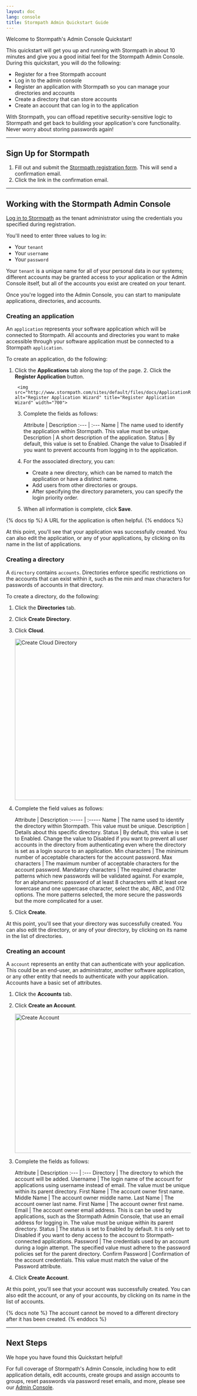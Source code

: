 ```yaml
---
layout: doc
lang: console
title: Stormpath Admin Quickstart Guide
---
```


Welcome to Stormpath's Admin Console Quickstart!

This quickstart will get you up and running with Stormpath in about 10 minutes and give you a good initial feel for the Stormpath Admin Console.  During this quickstart, you will do the following:

* Register for a free Stormpath account
* Log in to the admin console
* Register an application with Stormpath so you can manage your directories and accounts
* Create a directory that can store accounts
* Create an account that can log in to the application

With Stormpath, you can offload repetitive security-sensitive logic to Stormpath and get back to building your application's core functionality.  Never worry about storing passwords again!

***

## Sign Up for Stormpath

1. Fill out and submit the [Stormpath registration form](https://api.stormpath.com/register).  This will send a confirmation email.
2. Click the link in the confirmation email.

***

## Working with the Stormpath Admin Console

[Log in to Stormpath](https://api.stormpath.com/login) as the tenant administrator using the credentials you specified during registration.

You'll need to enter three values to log in:

* Your `tenant`
* Your `username`
* Your `password`

Your `tenant` is a unique name for all of your personal data in our systems; different accounts may be granted access to your application or the Admin Console itself, but all of the accounts you exist are created on your tenant.

Once you're logged into the Admin Console, you can start to manipulate applications, directories, and accounts.

### Creating an application

An `application` represents your software application which will be connected to Stormpath. All accounts and directories you want to make accessible through your software application must be connected to a Stormpath `application`.

To create an application, do the following:

1. Click the <strong>Applications</strong> tab along the top of the page.
    2. Click the <strong>Register Application</strong> button.
    
        <img src="http://www.stormpath.com/sites/default/files/docs/ApplicationRegistrationWizard.png" alt="Register Application Wizard" title="Register Application Wizard" width="700">
        
    3. Complete the fields as follows:

        Attribute | Description
:--- | :---
Name | The name used to identify the application within Stormpath. This value must be unique.
Description | A short description of the application.
Status | By default, this value is set to Enabled. Change the value to Disabled if you want to prevent accounts from logging in to the application.

    4. For the associated directory, you can:

        * Create a new directory, which can be named to match the application or have a distinct name.
        * Add users from other directories or groups.
        * After specifying the directory parameters, you can specify the login priority order.
    
    5. When all information is complete, click <strong>Save</strong>.

{% docs tip %}
A URL for the application is often helpful.
{% enddocs %}

At this point, you'll see that your application was successfully created. You can also edit the application, or any of your applications, by clicking on its name in the list of applications.

### Creating a directory

A `directory` contains `accounts`. Directories enforce specific restrictions on the accounts that can exist within it, such as the min and max characters for passwords of accounts in that directory. 

To create a directory, do the following:

1. Click the <strong>Directories</strong> tab.
2. Click <strong>Create Directory</strong>.
3. Click <strong>Cloud</strong>.

    <img src="http://www.stormpath.com/sites/default/files/docs/CreateCloudDirectory.png" alt="Create Cloud Directory" title="Create Cloud Directory" width="650" height="440">

4. Complete the field values as follows: <br>

    Attribute | Description
:----- | :-----
Name | The name used to identify the directory within Stormpath. This value must be unique.
Description | Details about this specific directory.
Status | By default, this value is set to Enabled. Change the value to Disabled if you want to prevent all user accounts in the directory from authenticating even where the directory is set as a login source to an application.
Min characters | The minimum number of acceptable characters for the account password.
Max characters | The maximum number of acceptable characters for the account password.
Mandatory characters | The required character patterns which new passwords will be validated against. For example, for an alphanumeric password of at least 8 characters with at least one lowercase and one uppercase character, select the abc, ABC, and 012 options. The more patterns selected, the more secure the passwords but the more complicated for a user.

5. Click **Create**. </p>

At this point, you'll see that your directory was successfully created. You can also edit the directory, or any of your directory, by clicking on its name in the list of directories.

### Creating an account

A `account` represents an entity that can authenticate with your application. This could be an end-user, an administrator, another software application, or any other entity that needs to authenticate with your application. Accounts have a basic set of attributes. 

1. Click the <strong>Accounts</strong> tab.
2. Click <strong>Create an Account</strong>.

    <img src="http://www.stormpath.com/sites/default/files/docs/CreateAccount.png" alt="Create Account" title="Create Account" width="640" height="380">

3. Complete the fields as follows: <br>

    Attribute | Description
:--- | :---
Directory | The directory to which the account will be added.
Username | The login name of the account for applications using username instead of email. The value must be unique within its parent directory.
First Name | The account owner first name.
Middle Name | The account owner middle name.
Last Name | The account owner last name.
First Name | The account owner first name.
Email | The account owner email address. This is can be used by applications, such as the Stormpath Admin Console, that use an email address for logging in. The value must be unique within its parent directory.
Status | The status is set to Enabled by default. It is only set to Disabled if you want to deny access to the account to Stormpath-connected applications.
Password | The credentials used by an account during a login attempt. The specified value must adhere to the password policies set for the parent directory.
Confirm Password | Confirmation of the account credentials. This value must match the value of the Password attribute.

4. Click <strong>Create Account</strong>.

At this point, you'll see that your account was successfully created. You can also edit the account, or any of your accounts, by clicking on its name in the list of accounts.

{% docs note %}
The account cannot be moved to a different directory after it has been created.
{% enddocs %}

***

## Next Steps

We hope you have found this Quickstart helpful!

For full coverage of Stormpath's Admin Console, including how to edit application details, edit accounts, create groups and assign accounts to groups, reset passwords via password reset emails, and more, please see our [Admin Console](http://www.stormpath.com/docs/console/product-guide).
